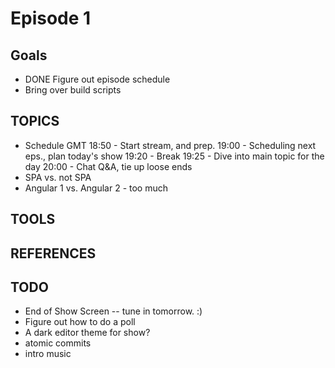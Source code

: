 # Episode 1

## Goals
* DONE Figure out episode schedule
* Bring over build scripts

## TOPICS
* Schedule GMT
  18:50 - Start stream, and prep.
  19:00 - Scheduling next eps., plan today's show
  19:20 - Break
  19:25 - Dive into main topic for the day
  20:00 - Chat Q&A, tie up loose ends
* SPA vs. not SPA
* Angular 1 vs. Angular 2 - too much

## TOOLS



## REFERENCES


## TODO
* End of Show Screen -- tune in tomorrow. :)
* Figure out how to do a poll
* A dark editor theme for show?
* atomic commits
* intro music
